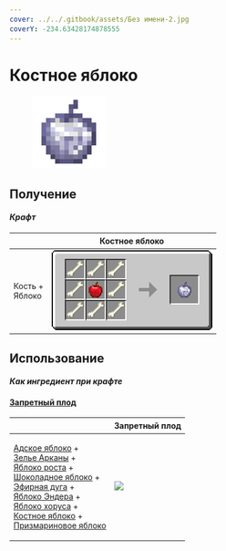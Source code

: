 ```yaml
---
cover: ../../.gitbook/assets/Без имени-2.jpg
coverY: -234.63428174878555
---
```


# Костное яблоко

<figure><img src="../../.gitbook/assets/bone_128.png" alt=""><figcaption></figcaption></figure>

## Получение

#### _Крафт_

| ㅤ                        |  Костное яблоко                     |
| ------------------------ | ----------------------------------- |
| <p>Кость +<br>Яблоко</p> | ![](../../.gitbook/assets/bone.png) |

## Использование

#### _Как ингредиент при крафте_

#### [Запретный плод](forbidden_fruit.md)

| ㅤ                                                                                                                                                                                                                                                                                                                                                                                                                                                 |  Запретный плод                                 |
| ------------------------------------------------------------------------------------------------------------------------------------------------------------------------------------------------------------------------------------------------------------------------------------------------------------------------------------------------------------------------------------------------------------------------------------------------- | ----------------------------------------------- |
| <p><a href="_netherwart.md">Адское яблоко</a> +<br><a href="weak_arcana_potion.md">Зелье Арканы</a> +<br><a href="lofty_stature.md">Яблоко роста</a> +<br><a href="_chocolate.md">Шоколадное яблоко</a> +<br><a href="ethereal_arc.md">Эфирная дуга</a> +<br><a href="ender.md">Яблоко Эндера</a> +<br><a href="_chorus.md">Яблоко хоруса</a> +<br><a href="bone.md">Костное яблоко</a> +<br><a href="prismarine.md">Призмариновое яблоко</a></p> | ![](../../.gitbook/assets/forbidden\_fruit.png) |

